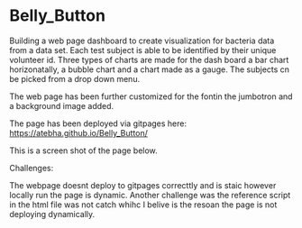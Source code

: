 # Belly_Button

Building a web page dashboard to create visualization for bacteria data from a data set. Each test subject is able to be identified by their unique volunteer id. Three types of charts are made for the dash board a bar chart horizonatally, a bubble chart and a chart made as a gauge. The subjects cn be picked from a drop down menu. 

The web page has been further customized for the fontin the jumbotron and a background image added. 

The page has been deployed via gitpages here: https://atebha.github.io/Belly_Button/

This is a screen shot of the page below. 



Challenges: 

The webpage doesnt deploy to gitpages correcttly and is staic however locally run the page is dynamic. Another challenge was the reference script in the html file was not catch whihc I belive is the resoan the page is not deploying dynamically.  
